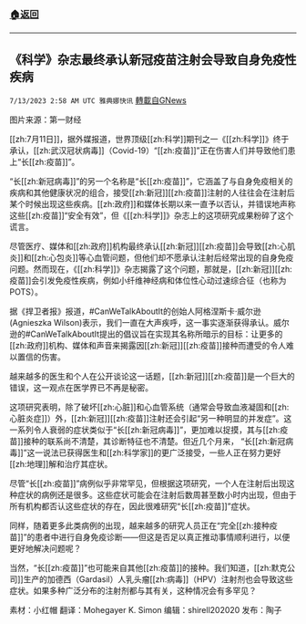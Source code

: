 ###  [:house:返回](README.md)
---


## 《科学》杂志最终承认新冠疫苗注射会导致自身免疫性疾病
`7/13/2023 2:58 AM UTC 雅典娜快讯` [轉載自GNews](https://gnews.org/articles/1456697)

图片来源：第一财经

[[zh:7月11日]]，据外媒报道，世界顶级[[zh:科学]]期刊之一《[[zh:科学]]》终于承认，[[zh:武汉冠状病毒]]（Covid-19）“[[zh:疫苗]]”正在伤害人们并导致他们患上“长[[zh:疫苗]]”。

“长[[zh:新冠病毒]]”的另一个名称是“长[[zh:疫苗]]”，它涵盖了与自身免疫相关的疾病和其他健康状况的组合，接受[[zh:新冠]][[zh:疫苗]]注射的人往往会在注射后某个时候出现这些疾病。[[zh:政府]]和媒体长期以来一直予以否认，并错误地声称这些[[zh:疫苗]]“安全有效”，但《[[zh:科学]]》杂志上的这项研究成果粉碎了这个谎言。

尽管医疗、媒体和[[zh:政府]]机构最终承认[[zh:新冠]][[zh:疫苗]]会导致[[zh:心肌炎]]和[[zh:心包炎]]等心血管问题，但他们却不愿承认注射后经常出现的自身免疫问题。然而现在，《[[zh:科学]]》杂志揭露了这个问题，那就是，[[zh:新冠]][[zh:疫苗]]会引发免疫性疾病，例如小纤维神经病和体位性心动过速综合征（也称为 POTS）。

据《捍卫者报》报道，#CanWeTalkAboutIt的创始人阿格涅斯卡·威尔逊 (Agnieszka Wilson)表示，我们一直在大声疾呼，这一事实逐渐获得承认。威尔逊的#CanWeTalkAboutIt提出的倡议旨在实现其名称所暗示的目标：让更多的[[zh:政府]]机构、媒体和声音来揭露因[[zh:新冠]][[zh:疫苗]]接种而遭受的令人难以置信的伤害。 

越来越多的医生和个人在公开谈论这一话题，[[zh:新冠]][[zh:疫苗]]是一个巨大的错误，这一观点在医学界已不再是秘密。

这项研究表明，除了破坏[[zh:心脏]]和心血管系统（通常会导致血液凝固和[[zh:心脏炎症]]）外，[[zh:新冠]][[zh:疫苗]]注射还会引起“另一种明显的并发症”。这一系列令人衰弱的症状类似于“长[[zh:新冠病毒]]”，更加难以捉摸，其与[[zh:疫苗]]接种的联系尚不清楚，其诊断特征也不清楚。但近几个月来， “长[[zh:新冠病毒]]”这一说法已获得医生和[[zh:科学家]]的更广泛接受，一些人正在努力更好[[zh:地理]]解和治疗其症状。

尽管“长[[zh:疫苗]]”病例似乎非常罕见，但根据这项研究，一个人在注射后出现这种症状的病例还是很多。这些症状可能会在注射后数周甚至数小时内出现，但由于所有机构都否认这些症状的存在，因此很难研究“长[[zh:疫苗]]”症状。

同样，随着更多此类病例的出现，越来越多的研究人员正在“完全[[zh:接种疫苗]]”的患者中进行自身免疫诊断——但这是否足以真正推动事情顺利进行，以便更好地解决问题呢？

当然，“长[[zh:疫苗]]”也可能来自其他[[zh:疫苗]]的接种。我们知道，[[zh:默克公司]]生产的加德西（Gardasil）人乳头瘤[[zh:病毒]]（HPV）注射剂也会导致这些症状。如果多种广泛分布的注射剂都与其有关，这种情况会有多罕见？

素材：小红帽  翻译：Mohegayer K. Simon  编辑：shirell202020  发布：陶子



